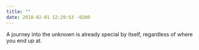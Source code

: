 ```yaml
---
title: ""
date: 2018-02-01 12:29:53 -0200
---
```


A journey into the unknown is already special by itself, regardless of where you end up at.